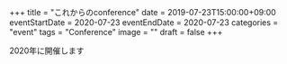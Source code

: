 +++
title =  "これからのconference"
date = 2019-07-23T15:00:00+09:00
eventStartDate = 2020-07-23
eventEndDate = 2020-07-23
categories = "event"
tags = "Conference"
image = ""
draft = false
+++


2020年に開催します

